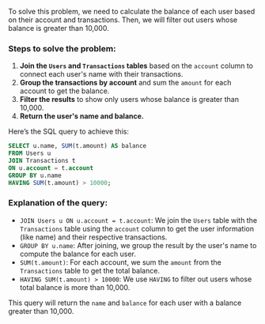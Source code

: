To solve this problem, we need to calculate the balance of each user based on their account and transactions. Then, we will filter out users whose balance is greater than 10,000.

### Steps to solve the problem:
1. **Join the `Users` and `Transactions` tables** based on the `account` column to connect each user's name with their transactions.
2. **Group the transactions by account** and sum the `amount` for each account to get the balance.
3. **Filter the results** to show only users whose balance is greater than 10,000.
4. **Return the user's name and balance.**

Here’s the SQL query to achieve this:

```sql
SELECT u.name, SUM(t.amount) AS balance
FROM Users u
JOIN Transactions t
ON u.account = t.account
GROUP BY u.name
HAVING SUM(t.amount) > 10000;
```

### Explanation of the query:
- `JOIN Users u ON u.account = t.account`: We join the `Users` table with the `Transactions` table using the `account` column to get the user information (like name) and their respective transactions.
- `GROUP BY u.name`: After joining, we group the result by the user's name to compute the balance for each user.
- `SUM(t.amount)`: For each account, we sum the `amount` from the `Transactions` table to get the total balance.
- `HAVING SUM(t.amount) > 10000`: We use `HAVING` to filter out users whose total balance is more than 10,000.

This query will return the `name` and `balance` for each user with a balance greater than 10,000.